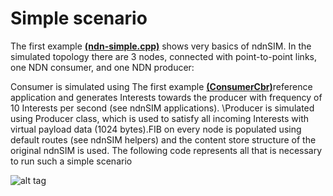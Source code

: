 #  Simple scenario

The first example [<b>(ndn-simple.cpp)</b>](https://github.com/syaifulahdan/ndndlearn/blob/master/Simple-scenario-Coding/ndn-simple.cpp)  shows very basics of ndnSIM. In the simulated topology there are 3 nodes, connected with point-to-point links, one NDN consumer, and one NDN producer:

<justify>Consumer is simulated using  The first example [<b>(ConsumerCbr)</b>](http://ndnsim.net/2.0/doxygen/classns3_1_1ndn_1_1ConsumerCbr.html)reference application and generates Interests towards the producer with frequency of 10 Interests per second (see ndnSIM applications).
\Producer is simulated using Producer class, which is used to satisfy all incoming Interests with virtual payload data (1024 bytes).FIB on every node is populated using default routes (see ndnSIM helpers) and the content store structure of the original ndnSIM is used. The following code represents all that is necessary to run such a simple scenario</justify>

![alt tag](http://ndnsim.net/2.0/_images/aafig-d966166dcbc734645cc600acbd97e5aff63a118c.svg)
